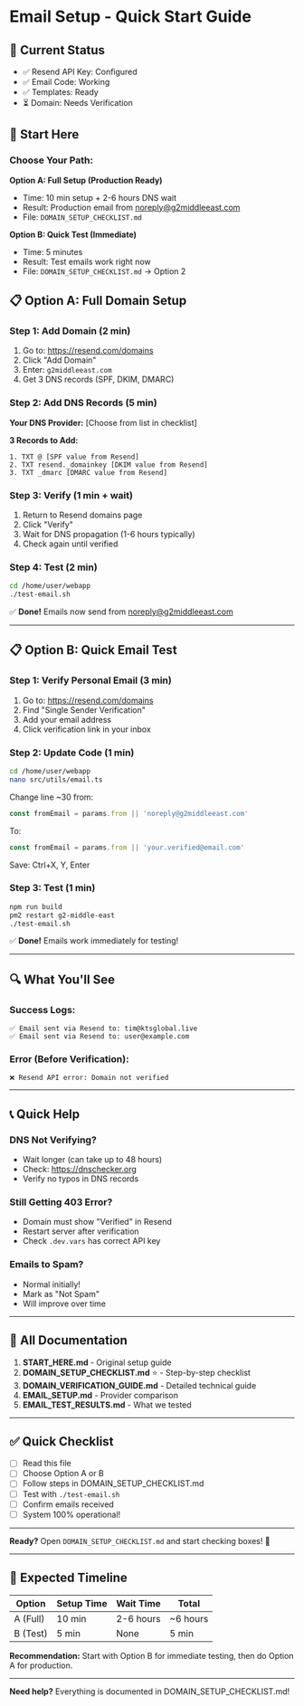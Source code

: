 # Email Setup - Quick Start Guide

## 🎯 Current Status
- ✅ Resend API Key: Configured
- ✅ Email Code: Working
- ✅ Templates: Ready
- ⏳ Domain: Needs Verification

## 🚀 Start Here

### Choose Your Path:

**Option A: Full Setup (Production Ready)**
- Time: 10 min setup + 2-6 hours DNS wait
- Result: Production email from noreply@g2middleeast.com
- File: `DOMAIN_SETUP_CHECKLIST.md`

**Option B: Quick Test (Immediate)**
- Time: 5 minutes
- Result: Test emails work right now
- File: `DOMAIN_SETUP_CHECKLIST.md` → Option 2

## 📋 Option A: Full Domain Setup

### Step 1: Add Domain (2 min)
1. Go to: https://resend.com/domains
2. Click "Add Domain"
3. Enter: `g2middleeast.com`
4. Get 3 DNS records (SPF, DKIM, DMARC)

### Step 2: Add DNS Records (5 min)
**Your DNS Provider:** [Choose from list in checklist]

**3 Records to Add:**
```
1. TXT @ [SPF value from Resend]
2. TXT resend._domainkey [DKIM value from Resend]
3. TXT _dmarc [DMARC value from Resend]
```

### Step 3: Verify (1 min + wait)
1. Return to Resend domains page
2. Click "Verify"
3. Wait for DNS propagation (1-6 hours typically)
4. Check again until verified

### Step 4: Test (2 min)
```bash
cd /home/user/webapp
./test-email.sh
```

✅ **Done!** Emails now send from noreply@g2middleeast.com

---

## 📋 Option B: Quick Email Test

### Step 1: Verify Personal Email (3 min)
1. Go to: https://resend.com/domains
2. Find "Single Sender Verification"
3. Add your email address
4. Click verification link in your inbox

### Step 2: Update Code (1 min)
```bash
cd /home/user/webapp
nano src/utils/email.ts
```

Change line ~30 from:
```typescript
const fromEmail = params.from || 'noreply@g2middleeast.com'
```

To:
```typescript
const fromEmail = params.from || 'your.verified@email.com'
```

Save: Ctrl+X, Y, Enter

### Step 3: Test (1 min)
```bash
npm run build
pm2 restart g2-middle-east
./test-email.sh
```

✅ **Done!** Emails work immediately for testing!

---

## 🔍 What You'll See

### Success Logs:
```
✅ Email sent via Resend to: tim@ktsglobal.live
✅ Email sent via Resend to: user@example.com
```

### Error (Before Verification):
```
❌ Resend API error: Domain not verified
```

---

## 📞 Quick Help

### DNS Not Verifying?
- Wait longer (can take up to 48 hours)
- Check: https://dnschecker.org
- Verify no typos in DNS records

### Still Getting 403 Error?
- Domain must show "Verified" in Resend
- Restart server after verification
- Check `.dev.vars` has correct API key

### Emails to Spam?
- Normal initially!
- Mark as "Not Spam"
- Will improve over time

---

## 📁 All Documentation

1. **START_HERE.md** - Original setup guide
2. **DOMAIN_SETUP_CHECKLIST.md** ⭐ - Step-by-step checklist
3. **DOMAIN_VERIFICATION_GUIDE.md** - Detailed technical guide
4. **EMAIL_SETUP.md** - Provider comparison
5. **EMAIL_TEST_RESULTS.md** - What we tested

---

## ✅ Quick Checklist

- [ ] Read this file
- [ ] Choose Option A or B
- [ ] Follow steps in DOMAIN_SETUP_CHECKLIST.md
- [ ] Test with `./test-email.sh`
- [ ] Confirm emails received
- [ ] System 100% operational!

---

**Ready?** Open `DOMAIN_SETUP_CHECKLIST.md` and start checking boxes! 🚀

---

## 🎯 Expected Timeline

| Option | Setup Time | Wait Time | Total |
|--------|-----------|-----------|-------|
| A (Full) | 10 min | 2-6 hours | ~6 hours |
| B (Test) | 5 min | None | 5 min |

**Recommendation:** Start with Option B for immediate testing, then do Option A for production.

---

**Need help?** Everything is documented in DOMAIN_SETUP_CHECKLIST.md!
